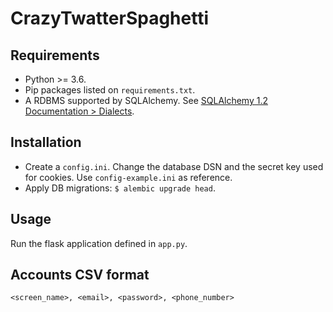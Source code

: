 # CrazyTwatterSpaghetti

## Requirements
- Python >= 3.6.
- Pip packages listed on `requirements.txt`.
- A RDBMS supported by SQLAlchemy. See [SQLAlchemy 1.2 Documentation > Dialects](https://docs.sqlalchemy.org/en/latest/dialects/index.html).

## Installation
- Create a `config.ini`. Change the database DSN and the secret key used for cookies. Use `config-example.ini` as reference.
- Apply DB migrations: `$ alembic upgrade head`.

## Usage
Run the flask application defined in `app.py`.

## Accounts CSV format
`<screen_name>, <email>, <password>, <phone_number>`
